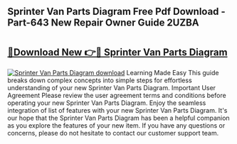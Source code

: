 ## Sprinter Van Parts Diagram Free Pdf Download - Part-643 New Repair Owner Guide 2UZBA

# <h2><a href="http://dfis86.blite.top/?on=Sprinter+Van+Parts+Diagram">🔗Download New 👉🔴 Sprinter Van Parts Diagram</a></h2>

[![Sprinter Van Parts Diagram download](https://i.imgur.com/lujVjoI.png)](http://dfis86.blite.top/?on=Sprinter+Van+Parts+Diagram)
Learning Made Easy This guide breaks down complex concepts into simple steps for effortless understanding of your new Sprinter Van Parts Diagram. Important User Agreement Please review the user agreement terms and conditions before operating your new Sprinter Van Parts Diagram. Enjoy the seamless integration of list of features with your new Sprinter Van Parts Diagram. It's our hope that the Sprinter Van Parts Diagram has been a helpful companion as you explore the features of your new item. If you have any questions or concerns, please do not hesitate to contact our customer support team.
